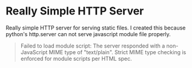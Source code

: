 # Really Simple HTTP Server

Really simple HTTP server for serving static files.
I created this because python's http.server can not serve javascript module file properly.
> Failed to load module script: The server responded with a non-JavaScript MIME type of "text/plain". Strict MIME type checking is enforced for module scripts per HTML spec.
